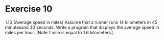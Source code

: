 # Exercise 10

1.10 (Average speed in miles) Assume that a runner runs 14 kilometers in 45 minutesand 30 seconds. Write a program that displays the average speed in miles per hour. (Note 1 mile is equal to 1.6 kilometers.)
